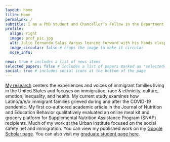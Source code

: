 ```yaml
---
layout: home
title: Home
permalink: /
subtitle: I am a PhD student and Chancellor’s Fellow in the Department of Sociology at the University of California, Berkeley. 
profile:
  align: right
  image: prof_pic.jpg
  alt: Julio Fernando Salas Vargas leaning forward with his hands clasped, sitting on the gray brick front steps of a building. He has short black hair, a short beard, and wears round black glasses, a black windbreaker, light jeans, and white sneakers.
  image_circular: false # crops the image to make it circular
  more_info: 

news: true # includes a list of news items
selected_papers: false # includes a list of papers marked as "selected={true}"
social: true # includes social icons at the bottom of the page
---
```


[My research](https://juliofernandosalas.com/research)  centers the experiences and voices of immigrant families living in the United States and focuses on immigration, race & ethnicity, culture, emotion, inequality, and health. My current study examines how Latino/a/e/x immigrant families grieved during and after the COVID-19 pandemic. My first co-authored academic article in the Journal of Nutrition and Education Behavior qualitatively evaluated an online meal kit and grocery platform for Supplemental Nutrition Assistance Program (SNAP) recipients. Much of my work at the Urban Institute focused on the social safety net and immigration. You can view my published work on my [Google Scholar page](https://scholar.google.com/citations?hl=en&user=zxlzU5QAAAAJ&view_op=list_works). You can also visit my [graduate student page here](https://sociology.berkeley.edu/graduate-student/julio-fernando-salas).
